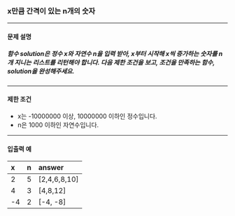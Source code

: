 ### x만큼 간격이 있는 n개의 숫자

***

#### 문제 설명
##### 함수 solution은 정수 x와 자연수 n을 입력 받아, x부터 시작해 x씩 증가하는 숫자를 n개 지니는 리스트를 리턴해야 합니다. 다음 제한 조건을 보고, 조건을 만족하는 함수, solution을 완성해주세요.

***

#### 제한 조건
* x는 -10000000 이상, 10000000 이하인 정수입니다.
* n은 1000 이하인 자연수입니다.

***

#### 입출력 예
x	|n  |	answer   |
|:--|:--|:--
2	|5  |[2,4,6,8,10]|
4	|3  |[4,8,12]    |
-4	|2  |[-4, -8]    |